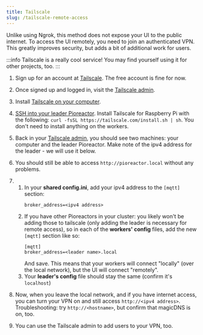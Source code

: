 ```yaml
---
title: Tailscale
slug: /tailscale-remote-access
---
```



Unlike using Ngrok, this method does not expose your UI to the public internet. To access the UI remotely, you need to join an authenticated VPN. This greatly improves security, but adds a bit of additional work for users.

:::info
Tailscale is a really cool service! You may find yourself using it for other projects, too.
:::


1. Sign up for an account at [Tailscale](https://tailscale.com/). The free account is fine for now.
2. Once signed up and logged in, visit the [Tailscale admin](https://login.tailscale.com/admin/machines).
3. Install [Tailscale on your computer](https://tailscale.com/download).
4. [SSH into your leader Pioreactor](/user-guide/accessing-raspberry-pi). Install Tailscale for Raspberry Pi with the following: `curl -fsSL https://tailscale.com/install.sh | sh`. You don't need to install anything on the workers.
5. Back in your [Tailscale admin](https://login.tailscale.com/admin/machines), you should see two machines: your computer and the leader Pioreactor. Make note of the ipv4 address for the leader - we will use it below.
6. You should still be able to access `http://pioreactor.local` without any problems.
8. 1. In your **shared config.ini**, add your ipv4 address to the `[mqtt]` section:
      ```
      broker_address=<ipv4 address>
      ```
   2. If you have other Pioreactors in your cluster: you likely won't be adding those to tailscale (only adding the leader is necessary for remote access), so in each of the **workers' config** files, add the new `[mqtt]` section like so:
      ```
      [mqtt]
      broker_address=<leader name>.local
      ```
      And save. This means that your workers will connect "locally" (over the local network), but the UI  will connect "remotely".
   3. Your **leader's config** file should stay the same (confirm it's `localhost`)

7. Now, when you leave the local network, and if you have internet access, you can turn your VPN on and still access `http://<ipv4 address>`. Troubleshooting: try `http://<hostname>`, but confirm that magicDNS is on, too.
8. You can use the Tailscale admin to add users to your VPN, too.
